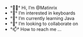 - °👋🏻° Hi, I’m @Matinrix
- °👀° I’m interested in keyboards
- °🌱° I’m currently learning Java
- °💞️° I’m looking to collaborate on 
- °📫° How to reach me ...

<!---
Matin-jpg/Matin-jpg is a ✨ special ✨ repository because its `README.md` (this file) appears on your GitHub profile.
You can click the Preview link to take a look at your changes.
--->

